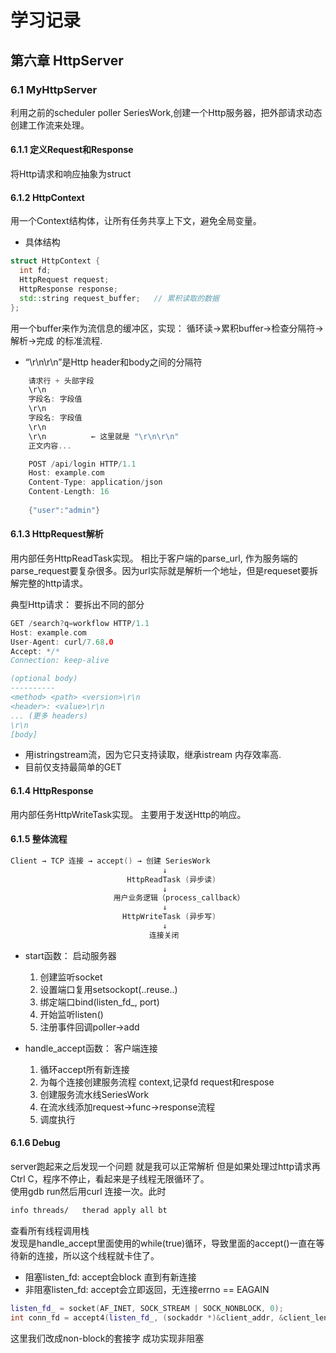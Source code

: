# 学习记录

## 第六章 HttpServer

### 6.1 MyHttpServer

利用之前的scheduler poller SeriesWork,创建一个Http服务器，把外部请求动态创建工作流来处理。

#### 6.1.1 定义Request和Response

将Http请求和响应抽象为struct

#### 6.1.2 HttpContext

用一个Context结构体，让所有任务共享上下文，避免全局变量。

+ 具体结构

```cpp
struct HttpContext {
  int fd; 
  HttpRequest request;
  HttpResponse response;
  std::string request_buffer;   // 累积读取的数据
};
```

用一个buffer来作为流信息的缓冲区，实现： 循环读->累积buffer->检查分隔符->解析->完成 的标准流程.

+ “\r\n\r\n”是Http header和body之间的分隔符

```cpp
    请求行 + 头部字段
    \r\n
    字段名: 字段值
    \r\n
    字段名: 字段值
    \r\n
    \r\n          ← 这里就是 "\r\n\r\n"
    正文内容...
```

```cpp
    POST /api/login HTTP/1.1
    Host: example.com
    Content-Type: application/json
    Content-Length: 16
    
    {"user":"admin"}
```

#### 6.1.3 HttpRequest解析

用内部任务HttpReadTask实现。
相比于客户端的parse\_url, 作为服务端的parse\_request要复杂很多。因为url实际就是解析一个地址，但是requeset要拆解完整的http请求。

典型Http请求： 要拆出不同的部分

```cpp
GET /search?q=workflow HTTP/1.1
Host: example.com
User-Agent: curl/7.68.0
Accept: */*
Connection: keep-alive

(optional body) 
----------
<method> <path> <version>\r\n
<header>: <value>\r\n
... (更多 headers)
\r\n
[body]
```

+ 用istringstream流，因为它只支持读取，继承istream 内存效率高.
+ 目前仅支持最简单的GET

#### 6.1.4 HttpResponse

用内部任务HttpWriteTask实现。
主要用于发送Http的响应。

#### 6.1.5 整体流程

```cpp
Client → TCP 连接 → accept() → 创建 SeriesWork
                                  ↓
                          HttpReadTask (异步读)
                                  ↓
                       用户业务逻辑（process_callback）
                                  ↓
                         HttpWriteTask (异步写)
                                  ↓
                               连接关闭
```

+ start函数： 启动服务器
  1. 创建监听socket
  2. 设置端口复用setsockopt(..reuse..)
  3. 绑定端口bind(listen_fd_, port)
  4. 开始监听listen()
  5. 注册事件回调poller->add

+ handle\_accept函数： 客户端连接
  1. 循环accept所有新连接
  2. 为每个连接创建服务流程 context,记录fd request和respose
  3. 创建服务流水线SeriesWork
  4. 在流水线添加request->func->response流程
  5. 调度执行

#### 6.1.6 Debug

server跑起来之后发现一个问题 就是我可以正常解析 但是如果处理过http请求再Ctrl C，程序不停止，看起来是子线程无限循环了。  
使用gdb run然后用curl 连接一次。此时

```bash
info threads/   therad apply all bt
```

查看所有线程调用栈  
发现是handle\_accept里面使用的while(true)循环，导致里面的accept()一直在等待新的连接，所以这个线程就卡住了。

+ 阻塞listen\_fd: accept会block 直到有新连接
+ 非阻塞listen\_fd: accept会立即返回，无连接errno == EAGAIN

```cpp
listen_fd_ = socket(AF_INET, SOCK_STREAM | SOCK_NONBLOCK, 0); 
int conn_fd = accept4(listen_fd_, (sockaddr *)&client_addr, &client_len, SOCK_NONBLOCK);
```

这里我们改成non-block的套接字 成功实现非阻塞
